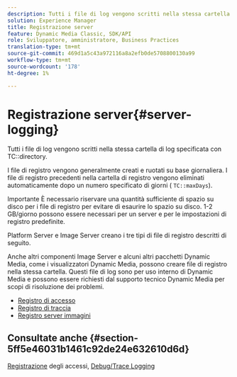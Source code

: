 ```yaml
---
description: Tutti i file di log vengono scritti nella stessa cartella di log specificata con la directory TC.
solution: Experience Manager
title: Registrazione server
feature: Dynamic Media Classic, SDK/API
role: Sviluppatore, amministratore, Business Practices
translation-type: tm+mt
source-git-commit: 469d1a5c43a972116a8a2efb0de5708800130a99
workflow-type: tm+mt
source-wordcount: '178'
ht-degree: 1%

---
```



# Registrazione server{#server-logging}

Tutti i file di log vengono scritti nella stessa cartella di log specificata con TC::directory.

I file di registro vengono generalmente creati e ruotati su base giornaliera. I file di registro precedenti nella cartella di registro vengono eliminati automaticamente dopo un numero specificato di giorni ( `TC::maxDays`).

Importante È necessario riservare una quantità sufficiente di spazio su disco per i file di registro per evitare di esaurire lo spazio su disco. 1-2 GB/giorno possono essere necessari per un server e per le impostazioni di registro predefinite.

Platform Server e Image Server creano i tre tipi di file di registro descritti di seguito.

Anche altri componenti Image Server e alcuni altri pacchetti Dynamic Media, come i visualizzatori Dynamic Media, possono creare file di registro nella stessa cartella. Questi file di log sono per uso interno di Dynamic Media e possono essere richiesti dal supporto tecnico Dynamic Media per scopi di risoluzione dei problemi.

* [Registro di accesso](c-access-log.md)
* [Registro di traccia](c-trace-log.md)
* [Registro server immagini](c-image-server-log.md)

## Consultate anche {#section-5ff5e46031b1461c92de24e632610d6d}

[Registrazione](../../../../is-api/image-serving-api-ref/c-configuration-and-administration/c-server-settings/r-access-logging.md#reference-5d175921c12a48a6be7f722517615d0f) degli accessi,  [Debug/Trace Logging](../../../../is-api/image-serving-api-ref/c-configuration-and-administration/c-server-settings/r-debug-trace-logging.md#reference-4b372f81001849f5b495457da7af8e82)
